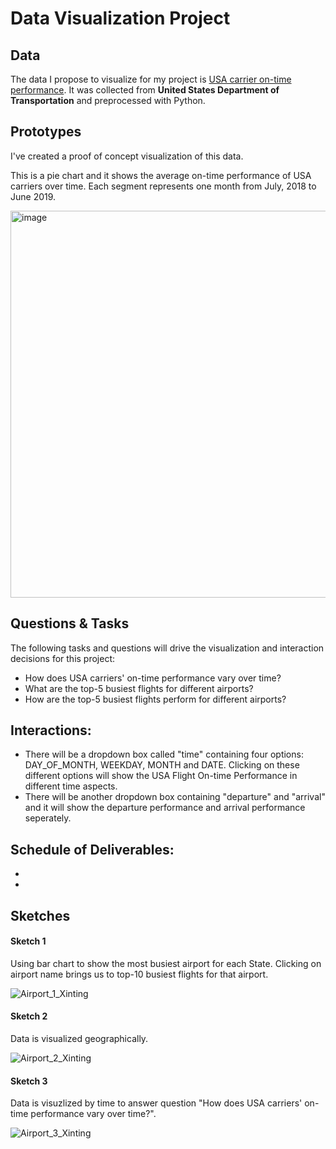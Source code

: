 # Data Visualization Project



## Data

The data I propose to visualize for my project is [USA carrier on-time performance](https://gist.github.com/Echo226/d58e972330148cb6e55c8d4ab2496215). It was collected from **United States Department of Transportation** and preprocessed with Python.



## Prototypes

I've created a proof of concept visualization of this data.

This is a pie chart and it shows the average on-time performance of USA carriers over time. Each segment represents one month from July, 2018 to June 2019.

[<img width="619" alt="image" src="https://user-images.githubusercontent.com/44983835/65618620-9897a000-df8c-11e9-93b6-3f921e418bfa.png">](https://beta.vizhub.com/Echo226/0b7e187293e841119c7ff62c52fa4f9d?edit=files&file=index.html)



## Questions & Tasks

The following tasks and questions will drive the visualization and interaction decisions for this project:

- How does USA carriers' on-time performance vary over time?
- What are the top-5 busiest flights for different airports?
- How are the top-5 busiest flights perform for different airports?


## Interactions:

- There will be a dropdown box called "time" containing four options: DAY_OF_MONTH, WEEKDAY, MONTH and DATE. Clicking on these different options will show the USA Flight On-time Performance in different time aspects.
- There will be another dropdown box containing "departure" and "arrival" and it will show the departure performance and arrival performance seperately.


## Schedule of Deliverables:
-
-


## Sketches

#### Sketch 1

Using bar chart to show the most busiest airport for each State. Clicking on airport name brings us to top-10  busiest flights for that airport.

![Airport_1_Xinting](https://user-images.githubusercontent.com/44983835/65616911-d34c0900-df89-11e9-8efa-417342351361.jpg)



#### Sketch 2

Data is visualized geographically.

![Airport_2_Xinting](https://user-images.githubusercontent.com/44983835/65616637-60db2900-df89-11e9-85e9-3c7ecedc63ff.jpg)



#### Sketch 3

Data is visuzlized by time to answer question "How does USA carriers' on-time performance vary over time?".

![Airport_3_Xinting](https://user-images.githubusercontent.com/44983835/65616743-8ff19a80-df89-11e9-9c7e-eca3842ab798.jpg)



